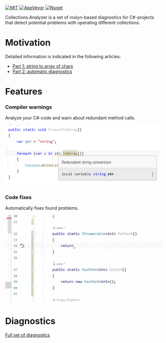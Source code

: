 [![MIT](https://img.shields.io/github/license/Backs/Collections.Analyzer)](LICENSE)
[![AppVeyor](https://img.shields.io/appveyor/build/Backs/CollectionsAnalyzer)](https://ci.appveyor.com/project/Backs/CollectionsAnalyzer)
[![Nuget](https://img.shields.io/nuget/v/Collections.Analyzer)](https://www.nuget.org/packages/Collections.Analyzer/)

Collections.Analyzer is a set of roslyn-based diagnostics for C#-projects that detect potential problems with operating different collections.

# Motivation
Detailed information is indicated in the following articles:
- [Part 1: string to array of chars](https://blog.rogatnev.net/posts/2021/09/Harmful-collection-transformations-part-1-strings.html)
- [Part 2: automatic diagnostics](https://blog.rogatnev.net/posts/2021/10/Harmful-collection-transformations-part-2-diagnostics.html)

# Features
### Compiler warnings
Analyze your C#-code and warn about redundant method calls.

![Code fix string](https://raw.githubusercontent.com/Backs/Collections.Analyzer/master/Documentation/img/string-example-2.png)

### Code fixes
Automatically fixes found problems.

![Code fix enumerable](https://raw.githubusercontent.com/Backs/Collections.Analyzer/master/Documentation/img/enumerable-example-1.gif)

# Diagnostics


[Full set of diagnostics](https://github.com/Backs/Collections.Analyzer/blob/master/Documentation/Diagnostics.md)